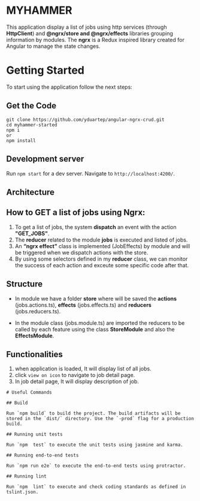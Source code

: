 # MYHAMMER

This application display a list of jobs using http services (through **HttpClient**) and **@ngrx/store and @ngrx/effects** libraries grouping information by modules. The **ngrx** is a Redux inspired library created for Angular to manage the state changes.

# Getting Started
To start using the application follow the next steps:

## Get the Code
```
git clone https://github.com/yduartep/angular-ngrx-crud.git
cd myhammer-started
npm i
or
npm install
```
## Development server

Run `npm start` for a dev server. Navigate to `http://localhost:4200/`.

## Architecture

## How to GET a list of jobs using Ngrx:
1. To get a list of jobs, the system **dispatch** an event with the action **"GET_JOBS"**.
2. The **reducer** related to the module **jobs** is executed and listed of jobs.
3. An **“ngrx effect”** class is implemented (JobEffects) by module and will be triggered when we dispatch actions with the store.
4. By using some selectors defined in my **reducer** class, we can monitor the success of each action and exceute some specific code after that.

## Structure
- In module we have a folder **store** where will be saved the **actions** (jobs.actions.ts), **effects** (jobs.effects.ts) and **reducers** (jobs.reducers.ts).

- In the module class (jobs.module.ts) are imported the reducers to be called by each feature using the class **StoreModule** and also the **EffectsModule**.

## Functionalities
1. when application is loaded, It will display list of all jobs.
2. click `view on icon` to navigate to job detail page.
3. In job detail page, It will display description of job.

```
# Useful Commands

## Build

Run `npm build` to build the project. The build artifacts will be stored in the `dist/` directory. Use the `-prod` flag for a production build.

## Running unit tests

Run `npm  test` to execute the unit tests using jasmine and karma.

## Running end-to-end tests

Run `npm run e2e` to execute the end-to-end tests using protractor.

## Running lint

Run `npm  lint` to execute and check coding standards as defined in tslint.json.
